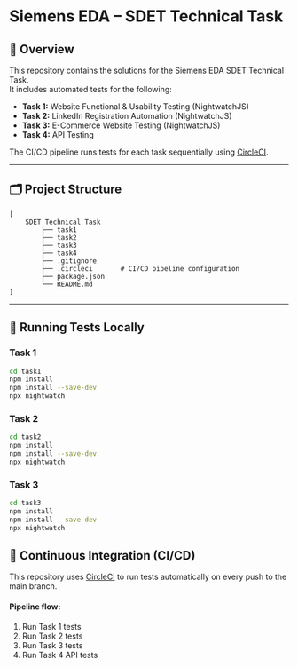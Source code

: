 # Siemens EDA – SDET Technical Task

## 📌 Overview

This repository contains the solutions for the Siemens EDA SDET Technical Task.  
It includes automated tests for the following:

- **Task 1:** Website Functional & Usability Testing (NightwatchJS)
- **Task 2:** LinkedIn Registration Automation (NightwatchJS)
- **Task 3:** E-Commerce Website Testing (NightwatchJS)
- **Task 4:** API Testing

The CI/CD pipeline runs tests for each task sequentially using [CircleCI](https://circleci.com/).

---

## 🗂 Project Structure

```
[
    SDET Technical Task
        ├── task1
        ├── task2
        ├── task3
        ├── task4
        ├── .gitignore
        ├── .circleci       # CI/CD pipeline configuration
        ├── package.json
        └── README.md
]
```

---

## 🚀 Running Tests Locally

### Task 1

```bash
cd task1
npm install
npm install --save-dev
npx nightwatch
```

### Task 2

```bash
cd task2
npm install
npm install --save-dev
npx nightwatch
```

### Task 3

```bash
cd task3
npm install
npm install --save-dev
npx nightwatch
```

## 🔄 Continuous Integration (CI/CD)

This repository uses [CircleCI](https://circleci.com/) to run tests automatically on every push to the main branch.

#### Pipeline flow:

1. Run Task 1 tests
2. Run Task 2 tests
3. Run Task 3 tests
4. Run Task 4 API tests
